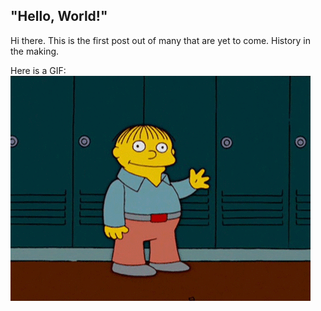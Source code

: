 ## "Hello, World!"

Hi there. This is the first post out of many that are yet to come. History in the making.

Here is a GIF:
![alt text](https://github.com/alexstyl/alexstyl.github.io/blob/images/images/hello_ralph.gif?raw=true "Hello \o")
